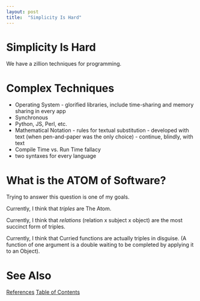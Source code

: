 ```yaml
---
layout: post
title:  "Simplicity Is Hard"
---
```


# Simplicity Is Hard #

We have a zillion techniques for programming.

# Complex Techniques #

- Operating System - glorified libraries, include time-sharing and memory sharing in every app
- Synchronous
- Python, JS, Perl, etc.
- Mathematical Notation - rules for textual substitution - developed with text (when pen-and-paper was the only choice) - continue, blindly, with text
- Compile Time vs. Run Time fallacy
- two syntaxes for every language

# What is the ATOM of Software?

Trying to answer this question is one of my goals.

Currently, I think that _triples_ are The Atom.

Currently, I think that _relations_ (relation x subject x object) are the most succinct form of triples.

Currently, I think that Curried functions are actually triples in disguise. (A function of one argument is a double waiting to be completed by applying it to an Object).

# See Also

[References](https://guitarvydas.github.io/2021/01/14/References.html)
[Table of Contents](https://guitarvydas.github.io/2021/05/14/Table-Of-Contents.html)

<script src="https://utteranc.es/client.js" 
        repo="guitarvydas/guitarvydas.github.io" 
        issue-term="pathname" 
        theme="github-light" 
        crossorigin="anonymous" 
        async> 
</script> 

